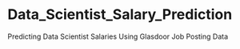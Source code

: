 # Data_Scientist_Salary_Prediction
Predicting Data Scientist Salaries Using Glasdoor Job Posting Data

